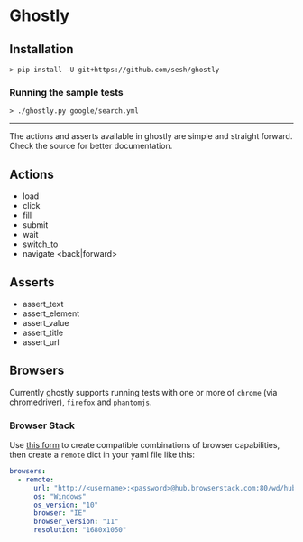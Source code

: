 # Ghostly

## Installation

```shell
> pip install -U git+https://github.com/sesh/ghostly
```

### Running the sample tests

```shell
> ./ghostly.py google/search.yml
```

---

The actions and asserts available in ghostly are simple and straight forward. Check the source for better documentation.

## Actions

- load <url>
- click <selector>
- fill <selector> <contents>
- submit <selector> <contents>
- wait <time>
- switch_to <selector>
- navigate <back|forward>

## Asserts

- assert_text <text> <parent-selector>
- assert_element <selector>
- assert_value <selector> <value>
- assert_title <value>
- assert_url <url>

## Browsers

Currently ghostly supports running tests with one or more of `chrome` (via chromedriver), `firefox` and `phantomjs`.

### Browser Stack

Use [this form](https://www.browserstack.com/automate/python#setting-os-and-browser) to create compatible combinations
of browser capabilities, then create a `remote` dict in your yaml file like this:

```yaml
browsers:
  - remote:
      url: "http://<username>:<password>@hub.browserstack.com:80/wd/hub"
      os: "Windows"
      os_version: "10"
      browser: "IE"
      browser_version: "11"
      resolution: "1680x1050"
```
